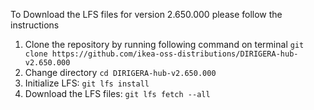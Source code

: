 To Download the LFS files for version 2.650.000 please follow the instructions

1. Clone the repository by running following command on terminal `git clone https://github.com/ikea-oss-distributions/DIRIGERA-hub-v2.650.000`
2. Change directory `cd DIRIGERA-hub-v2.650.000`
3. Initialize LFS: `git lfs install`
4. Download the LFS files: `git lfs fetch --all`
